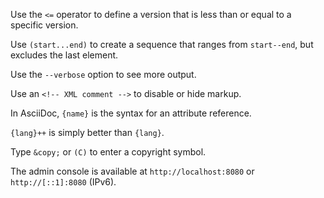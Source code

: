 Use the `<=` operator to define a version that is less than or equal to a specific version.

Use `(start...end)` to create a sequence that ranges from `start--end`, but excludes the last element.

Use the `--verbose` option to see more output.

Use an `<!-- XML comment -->` to disable or hide markup.

In AsciiDoc, `{name}` is the syntax for an attribute reference.

`{lang}++` is simply better than `{lang}`.

Type `&copy;` or `(C)` to enter a copyright symbol.

The admin console is available at `http://localhost:8080` or `http://[::1]:8080` (IPv6).
